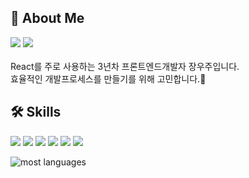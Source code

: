 ## 👋 About Me
<a href="mailto:sunjang315@gmail.com"><img src="https://img.shields.io/badge/Gmail-EA4335.svg?style=flat-square&logo=Gmail&logoColor=white"/></a>
<a href="https://velog.io/@wooju"><img src="https://img.shields.io/badge/Velog-20C997?style=flat-square&logo=Velog&logoColor=white&link=https://velog.io/@wooju"/></a>
<br/>
<br/>
React를 주로 사용하는 3년차 프론트엔드개발자 장우주입니다.<br/>
효율적인 개발프로세스를 만들기를 위해 고민합니다.🧐

## 🛠️ Skills
<div>
<img src="https://img.shields.io/badge/JavaScript-F7DF1E?style=for-the-badge&logo=JavaScript&logoColor=white">
<img src="https://img.shields.io/badge/TypeScript-007ACC?style=for-the-badge&logo=typescript&logoColor=white">
<img src="https://img.shields.io/badge/React-20232A?style=for-the-badge&logo=react&logoColor=61DAFB">
<img src="https://img.shields.io/badge/styled--components-DB7093?style=for-the-badge&logo=styled-components&logoColor=white">
<img src="https://img.shields.io/badge/Next.js-000?logo=nextdotjs&logoColor=fff&style=for-the-badge">
<img src="https://img.shields.io/badge/Jest-323330?style=for-the-badge&logo=Jest&logoColor=white">
</div>

![most languages](https://github-readme-stats.vercel.app/api/top-langs/?username=jangwoojoo315&layout=compact)
 
